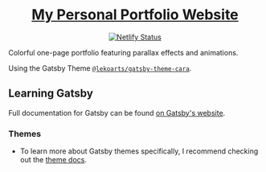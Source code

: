 <h1 align="center">
  <a href="https://pravinthan.com">My Personal Portfolio Website</a>
</h1>

<p align="center">
  <a href="https://app.netlify.com/sites/pravinthan/deploys">
    <img src="https://api.netlify.com/api/v1/badges/88bbaef1-6f83-4894-8acd-e6512ff39265/deploy-status" alt="Netlify Status" />
  </a>
</p>

Colorful one-page portfolio featuring parallax effects and animations. 

Using the Gatsby Theme [`@lekoarts/gatsby-theme-cara`](https://github.com/LekoArts/gatsby-themes/tree/master/themes/gatsby-theme-cara).

## Learning Gatsby

Full documentation for Gatsby can be found [on Gatsby's website](https://www.gatsbyjs.org/).

### Themes

- To learn more about Gatsby themes specifically, I recommend checking out the [theme docs](https://www.gatsbyjs.org/docs/themes/).